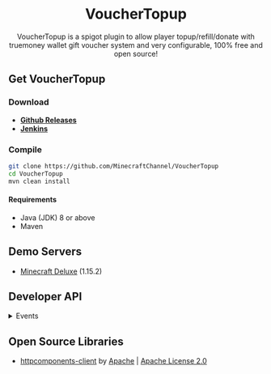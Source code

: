 ﻿<div align="center">
  <h1>VoucherTopup</h1>
  VoucherTopup is a spigot plugin to allow player topup/refill/donate with truemoney wallet gift voucher system and very configurable, 100% free and open source!
</div>

## Get VoucherTopup
### Download
+ [**Github Releases**](https://github.com/MinecraftChannel/VoucherTopup/releases)
+ [**Jenkins**](#)

### Compile
```sh
git clone https://github.com/MinecraftChannel/VoucherTopup
cd VoucherTopup
mvn clean install
```

#### Requirements
* Java (JDK) 8 or above
* Maven

## Demo Servers
* [Minecraft Deluxe](http://mc-deluxe.net) (1.15.2)

## Developer API
<details>
  <summary>Events</summary>
  
 ```java
import com.google.gson.JsonObject;  
import th.in.mcch.vouchertopup.api.events.PlayerTopupEvent;  
import th.in.mcch.vouchertopup.api.events.TopupSuccessEvent;  
import org.bukkit.entity.Player;  
import org.bukkit.event.EventHandler;  
import org.bukkit.event.Listener;  
  
public class MyPlugin implements Listener {

    @EventHandler  
    public void onTopup(PlayerTopupEvent e) {  
        Player player = e.getPlayer();  
        String input = e.getInput();  
        e.setCancelled(true);  
    }

    @EventHandler  
    public void onTopupError(TopupErrorEvent e) { 
        Player player = e.getPlayer();  
        JsonObject result = e.getResult();  
    }

    @EventHandler  
    public void onTopupFailed(TopupFailedEvent e) {  
        Player player = e.getPlayer();  
        JsonObject result = e.getResult();  
    }

    @EventHandler  
    public void onTopupSuccess(TopupSuccessEvent e) {
        Player player = e.getPlayer();  
        JsonObject result = e.getResult();  
        System.out.println(result);  
        JsonObject status = e.getResult().getAsJsonObject().get("status").getAsJsonObject();  
        System.out.println(status);  
        JsonObject voucher = e.getResult().getAsJsonObject().get("data").getAsJsonObject().get("voucher").getAsJsonObject();  
        System.out.println(voucher);  
        double amount = voucher.get("redeemed_amount_baht").getAsDouble();  
        System.out.println("Redeem amount: " + amount + " by " + player.getName());  
    }
}
 ```
</details>

## Open Source Libraries
* [httpcomponents-client](https://github.com/apache/httpcomponents-client) by [Apache](https://github.com/apache) | [Apache License 2.0](https://github.com/apache/httpcomponents-client/blob/master/LICENSE.txt)
